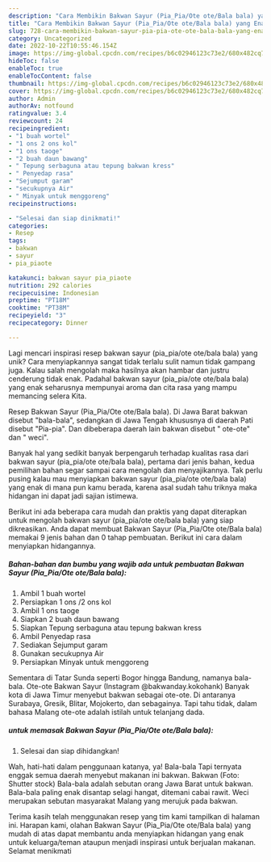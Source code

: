 ```yaml
---
description: "Cara Membikin Bakwan Sayur (Pia_Pia/Ote ote/Bala bala) yang Enak"
title: "Cara Membikin Bakwan Sayur (Pia_Pia/Ote ote/Bala bala) yang Enak"
slug: 728-cara-membikin-bakwan-sayur-pia-pia-ote-ote-bala-bala-yang-enak
category: Uncategorized
date: 2022-10-22T10:55:46.154Z
image: https://img-global.cpcdn.com/recipes/b6c02946123c73e2/680x482cq70/bakwan-sayur-pia_piaote-otebala-bala-foto-resep-utama.jpg
hideToc: false
enableToc: true
enableTocContent: false
thumbnail: https://img-global.cpcdn.com/recipes/b6c02946123c73e2/680x482cq70/bakwan-sayur-pia_piaote-otebala-bala-foto-resep-utama.jpg
cover: https://img-global.cpcdn.com/recipes/b6c02946123c73e2/680x482cq70/bakwan-sayur-pia_piaote-otebala-bala-foto-resep-utama.jpg
author: Admin
authorAv: notfound
ratingvalue: 3.4
reviewcount: 24
recipeingredient:
- "1 buah wortel"
- "1 ons 2 ons kol"
- "1 ons taoge"
- "2 buah daun bawang"
- " Tepung serbaguna atau tepung bakwan kress"
- " Penyedap rasa"
- "Sejumput garam"
- "secukupnya Air"
- " Minyak untuk menggoreng"
recipeinstructions:

- "Selesai dan siap dinikmati!"
categories:
- Resep
tags:
- bakwan
- sayur
- pia_piaote

katakunci: bakwan sayur pia_piaote 
nutrition: 292 calories
recipecuisine: Indonesian
preptime: "PT18M"
cooktime: "PT38M"
recipeyield: "3"
recipecategory: Dinner

---
```





Lagi mencari inspirasi resep bakwan sayur (pia_pia/ote ote/bala bala) yang unik? Cara menyiapkannya sangat tidak terlalu sulit namun tidak gampang juga. Kalau salah mengolah maka hasilnya akan hambar dan justru cenderung tidak enak. Padahal bakwan sayur (pia_pia/ote ote/bala bala) yang enak seharusnya mempunyai aroma dan cita rasa yang mampu memancing selera Kita.





Resep Bakwan Sayur (Pia_Pia/Ote ote/Bala bala). Di Jawa Barat bakwan disebut &#34;bala-bala&#34;, sedangkan di Jawa Tengah khususnya di daerah Pati disebut &#34;Pia-pia&#34;. Dan dibeberapa daerah lain bakwan disebut &#34; ote-ote&#34; dan &#34; weci&#34;.

Banyak hal yang sedikit banyak berpengaruh terhadap kualitas rasa dari bakwan sayur (pia_pia/ote ote/bala bala), pertama dari jenis bahan, kedua pemilihan bahan segar sampai cara mengolah dan menyajikannya. Tak perlu pusing kalau mau menyiapkan bakwan sayur (pia_pia/ote ote/bala bala) yang enak di mana pun kamu berada, karena asal sudah tahu triknya maka hidangan ini dapat jadi sajian istimewa.






Berikut ini ada beberapa cara mudah dan praktis yang dapat diterapkan untuk mengolah bakwan sayur (pia_pia/ote ote/bala bala) yang siap dikreasikan. Anda dapat membuat Bakwan Sayur (Pia_Pia/Ote ote/Bala bala) memakai 9 jenis bahan dan 0 tahap pembuatan. Berikut ini cara dalam menyiapkan hidangannya.

<!--inarticleads1-->

##### Bahan-bahan dan bumbu yang wajib ada untuk pembuatan Bakwan Sayur (Pia_Pia/Ote ote/Bala bala):

1. Ambil 1 buah wortel
1. Persiapkan 1 ons /2 ons kol
1. Ambil 1 ons taoge
1. Siapkan 2 buah daun bawang
1. Siapkan  Tepung serbaguna atau tepung bakwan kress
1. Ambil  Penyedap rasa
1. Sediakan Sejumput garam
1. Gunakan secukupnya Air
1. Persiapkan  Minyak untuk menggoreng


Sementara di Tatar Sunda seperti Bogor hingga Bandung, namanya bala-bala. Ote-ote Bakwan Sayur (Instagram @bakwanday.kokohank) Banyak kota di Jawa Timur menyebut bakwan sebagai ote-ote. Di antaranya Surabaya, Gresik, Blitar, Mojokerto, dan sebagainya. Tapi tahu tidak, dalam bahasa Malang ote-ote adalah istilah untuk telanjang dada. 

<!--inarticleads2-->

#####  untuk memasak Bakwan Sayur (Pia_Pia/Ote ote/Bala bala):


1. Selesai dan siap dihidangkan!

Wah, hati-hati dalam penggunaan katanya, ya! Bala-bala Tapi ternyata enggak semua daerah menyebut makanan ini bakwan. Bakwan (Foto: Shutter stock) Bala-bala adalah sebutan orang Jawa Barat untuk bakwan. Bala-bala paling enak disantap selagi hangat, ditemani cabai rawit. Weci merupakan sebutan masyarakat Malang yang merujuk pada bakwan. 

Terima kasih telah menggunakan resep yang tim kami tampilkan di halaman ini. Harapan kami, olahan Bakwan Sayur (Pia_Pia/Ote ote/Bala bala) yang mudah di atas dapat membantu anda menyiapkan hidangan yang enak untuk keluarga/teman ataupun menjadi inspirasi untuk berjualan makanan. Selamat menikmati
